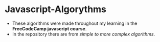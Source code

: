 # Javascript-Algorythms

* These algorithms were made throughout my learning in the **FreeCodeCamp javascript course**.
* In the repository there are from _simple to more complex algorithms_.
